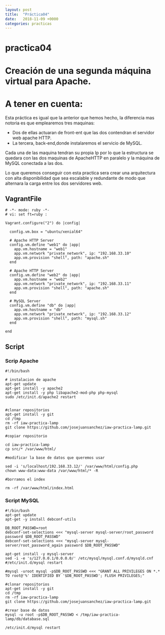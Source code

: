 ```yaml
---
layout: post
title:  "Práctica04"
date:   2018-11-09 +0000
categories: practicas
---
```




# practica04

# Creación de una segunda máquina virtual para Apache.

# A tener en cuenta:

Esta práctica es igual que la anterior que hemos hecho, la diferencia mas notoria es que emplearemos tres maquinas:

- Dos de ellas actuaran de front-ent que las dos contendran el servidor web apache HTTP.
- La tercera, back-end,donde instalaremos el servicio de MySQL.

Cada una de las maquina tendran su propia Ip por lo que la estructura se quedara con las dos maquinas de ApacheHTTP en paralelo y la máquina de MySQL conectada a las dos.

Lo que queremos conseguir con esta practica sera crear una arquitectura con alta disponibilidad que sea escalable y redundante de modo que alternara la carga entre los dos servidores web.

## VagrantFile

```
# -*- mode: ruby -*-
# vi: set ft=ruby :

Vagrant.configure("2") do |config|

  config.vm.box = "ubuntu/xenial64"

  # Apache HTTP Server
  config.vm.define "web1" do |app|
    app.vm.hostname = "web1"
    app.vm.network "private_network", ip: "192.168.33.10"
    app.vm.provision "shell", path: "apache.sh"
  end

  # Apache HTTP Server
  config.vm.define "web2" do |app|
    app.vm.hostname = "web2"
    app.vm.network "private_network", ip: "192.168.33.11"
    app.vm.provision "shell", path: "apache.sh"
  end

  # MySQL Server
  config.vm.define "db" do |app|
    app.vm.hostname = "db"
    app.vm.network "private_network", ip: "192.168.33.12"
    app.vm.provision "shell", path: "mysql.sh"
  end

end
```

## Script

### Scrip Apache
```
#!/bin/bash

# instalacion de apache
apt-get update
apt-get install -y apache2
apt-get install -y php libapache2-mod-php php-mysql
sudo /etc/init.d/apache2 restart


#clonar repositorios
apt-get install -y git
cd /tmp
rm -rf iaw-practica-lamp 
git clone https://github.com/josejuansanchez/iaw-practica-lamp.git

#copiar repositorio

cd iaw-practica-lamp
cp src/* /var/www/html/

#modificar la base de datos que queremos usar

sed -i 's/localhost/192.168.33.12/' /var/www/html/config.php
chown www-data:www-data /var/www/html/* -R

#borramos el index

rm -rf /var/www/html/index.html
```

### Script MySQL 

```
#!/bin/bash
apt-get update
apt-get -y install debconf-utils

DB_ROOT_PASSWD=root
debconf-set-selections <<< "mysql-server mysql-server/root_password password $DB_ROOT_PASSWD"
debconf-set-selections <<< "mysql-server mysql-server/root_password_again password $DB_ROOT_PASSWD"

apt-get install -y mysql-server
sed -i -e 's/127.0.0.1/0.0.0.0/' /etc/mysql/mysql.conf.d/mysqld.cnf
#/etc/init.d/mysql restart

#mysql -uroot mysql -p$DB_ROOT_PASSWD <<< "GRANT ALL PRIVILEGES ON *.* TO root@'%' IDENTIFIED BY '$DB_ROOT_PASSWD'; FLUSH PRIVILEGES;"

#clonar repositorios
apt-get install -y git
cd /tmp
rm -rf iaw-practica-lamp 
git clone https://github.com/josejuansanchez/iaw-practica-lamp.git

#crear base de datos
mysql -u root -p$DB_ROOT_PASSWD < /tmp/iaw-practica-lamp/db/database.sql

/etc/init.d/mysql restart
```